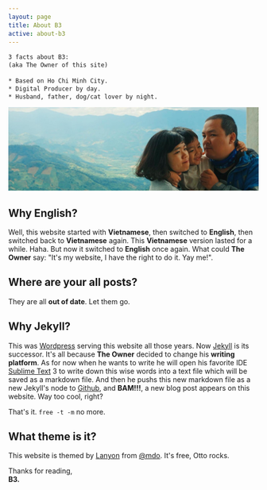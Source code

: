```yaml
---
layout: page
title: About B3
active: about-b3
---
```



	3 facts about B3:
	(aka The Owner of this site)

	* Based on Ho Chi Minh City.
	* Digital Producer by day.
	* Husband, father, dog/cat lover by night.

![The Owner, his wife and their son on top of a mountain pass leads to Nha Trang from Da Lat.](/public/uploads/images/2016-01-05-about-b3.jpg "The Owner, his wife and their son on top of a mountain pass leads to Nha Trang from Da Lat.")

## Why English?
Well, this website started with __Vietnamese__, then switched to __English__, then switched back to __Vietnamese__ again. This __Vietnamese__ version lasted for a while. Haha. But now it switched to __English__ once again. What could __The Owner__ say: "It's my website, I have the right to do it.  Yay me!".

## Where are your all posts?
They are all __out of date__. Let them go.

## Why Jekyll?
This was [Wordpress](http://wordpress.org) serving this website all those years. Now [Jekyll](http://jekyllrb.com) is its successor. It's all because __The Owner__ decided to change his __writing platform__. As for now when he wants to write he will open his favorite IDE [Sublime Text](http://www.sublimetext.com/) 3 to write down this wise words into a text file which will be saved as a markdown file. And then he pushs this new markdown file as a new Jekyll's node to [Github](http://github.com), and __BAM!!!__, a new blog post appears on this website. Way too cool, right?

That's it. <code>free -t -m</code> no more.

## What theme is it?
This website is themed by <a href="https://github.com/poole/lanyon" target="_blank" title="Lanyon">Lanyon</a> from <a href="https://twitter.com/mdo" target="_blank" title="Mark Otto">@mdo</a>. It's free, Otto rocks.

Thanks for reading,<br>
__B3.__